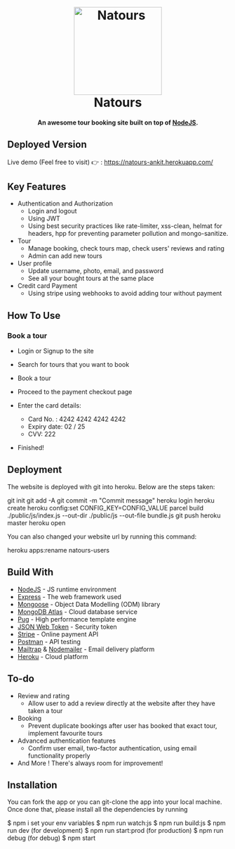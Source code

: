 <h1 align="center">
  <br>
  <a href="https://natours-ankit.herokuapp.com/"><img src="https://github.com/udaymittal7/natours/blob/master/public/img/logo-green-round.png" alt="Natours" width="200"></a>
  <br>
  Natours
  <br>
</h1>

<h4 align="center">An awesome tour booking site built on top of <a href="https://nodejs.org/en/" target="_blank">NodeJS</a>.</h4>

## Deployed Version

Live demo (Feel free to visit) 👉 : https://natours-ankit.herokuapp.com/

## Key Features

- Authentication and Authorization
  - Login and logout
  - Using JWT
  - Using best security practices like rate-limiter, xss-clean, helmat for headers, hpp for preventing parameter pollution and mongo-sanitize.
- Tour
  - Manage booking, check tours map, check users' reviews and rating
  - Admin can add new tours
- User profile
  - Update username, photo, email, and password
  - See all your bought tours at the same place
- Credit card Payment
  - Using stripe using webhooks to avoid adding tour without payment

## How To Use

### Book a tour

- Login or Signup to the site
- Search for tours that you want to book
- Book a tour
- Proceed to the payment checkout page
- Enter the card details:

  - Card No. : 4242 4242 4242 4242
  - Expiry date: 02 / 25
  - CVV: 222

- Finished!

## Deployment

The website is deployed with git into heroku. Below are the steps taken:

git init
git add -A
git commit -m "Commit message"
heroku login
heroku create
heroku config:set CONFIG_KEY=CONFIG_VALUE
parcel build ./public/js/index.js --out-dir ./public/js --out-file bundle.js
git push heroku master
heroku open

You can also changed your website url by running this command:

heroku apps:rename natours-users

## Build With

- [NodeJS](https://nodejs.org/en/) - JS runtime environment
- [Express](http://expressjs.com/) - The web framework used
- [Mongoose](https://mongoosejs.com/) - Object Data Modelling (ODM) library
- [MongoDB Atlas](https://www.mongodb.com/cloud/atlas) - Cloud database service
- [Pug](https://pugjs.org/api/getting-started.html) - High performance template engine
- [JSON Web Token](https://jwt.io/) - Security token
- [Stripe](https://stripe.com/) - Online payment API
- [Postman](https://www.getpostman.com/) - API testing
- [Mailtrap](https://mailtrap.io/) & [Nodemailer](https://nodemailer.com/) - Email delivery platform
- [Heroku](https://www.heroku.com/) - Cloud platform

## To-do

- Review and rating
  - Allow user to add a review directly at the website after they have taken a tour
- Booking
  - Prevent duplicate bookings after user has booked that exact tour, implement favourite tours
- Advanced authentication features
  - Confirm user email, two-factor authentication, using email functionality properly
- And More ! There's always room for improvement!

## Installation

You can fork the app or you can git-clone the app into your local machine. Once done that, please install all the
dependencies by running

$ npm i
set your env variables
$ npm run watch:js
$ npm run build:js
$ npm run dev (for development)
$ npm run start:prod (for production)
$ npm run debug (for debug)
\$ npm start
